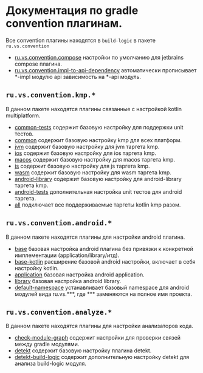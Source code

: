 # Документация по gradle convention плагинам.

Все convention плагины находятся в `build-logic` в пакете `ru.vs.convention`

* [ru.vs.convention.compose](../../build-logic/src/main/kotlin/ru/vs/convention/compose.gradle.kts) настройки по
  умолчанию для jetbrains compose плагина.
* [ru.vs.convention.impl-to-api-dependency](../../build-logic/src/main/kotlin/ru/vs/convention/impl-to-api-dependency.gradle.kts)
  автоматически прописывает *-impl модулю api зависимость на *-api модуль.

## `ru.vs.convention.kmp.*`

В данном пакете находятся плагины связанные с настройкой kotlin multiplatform.

* [common-tests](../../build-logic/src/main/kotlin/ru/vs/convention/kmp/common-tests.gradle.kts) содержит базовую
  настройку для поддержки unit тестов.
* [common](../../build-logic/src/main/kotlin/ru/vs/convention/kmp/common.gradle.kts) содержит базовую настройку kmp для
  всех платформ.
* [jvm](../../build-logic/src/main/kotlin/ru/vs/convention/kmp/jvm.gradle.kts) содержит базовую настройку для jvm
  таргета kmp.
* [ios](../../build-logic/src/main/kotlin/ru/vs/convention/kmp/ios.gradle.kts) содержит базовую настройку для ios
  таргета kmp.
* [macos](../../build-logic/src/main/kotlin/ru/vs/convention/kmp/macos.gradle.kts) содержит базовую настройку для macos
  таргета kmp.
* [js](../../build-logic/src/main/kotlin/ru/vs/convention/kmp/js.gradle.kts) содержит базовую настройку для js
  таргета kmp.
* [wasm](../../build-logic/src/main/kotlin/ru/vs/convention/kmp/wasm.gradle.kts) содержит базовую настройку для wasm
  таргета kmp.
* [android-library](../../build-logic/src/main/kotlin/ru/vs/convention/kmp/android-library.gradle.kts) содержит базовую
  настройку для android-library таргета kmp.
* [android-tests](../../build-logic/src/main/kotlin/ru/vs/convention/kmp/android-tests.gradle.kts) дополнительная
  настройка unit тестов для android таргета.
* [all](../../build-logic/src/main/kotlin/ru/vs/convention/kmp/all.gradle.kts) подключает все поддерживаемые таргеты
  kotlin kmp разом.

## `ru.vs.convention.android.*`

В данном пакете находятся плагины для настройки android плагина.

* [base](../../build-logic/src/main/kotlin/ru/vs/convention/android/base.gradle.kts) базовая настройка android плагина
  без привязки к конкретной имплементации (application/library/итд).
* [base-kotlin](../../build-logic/src/main/kotlin/ru/vs/convention/android/base-kotlin.gradle.kts) расширение базовой
  android настройки, включает в себя настройку kotlin.
* [application](../../build-logic/src/main/kotlin/ru/vs/convention/android/application.gradle.kts) базовая настройка
  android application.
* [library](../../build-logic/src/main/kotlin/ru/vs/convention/android/library.gradle.kts) базовая настройка android
  library.
* [default-namespace](../../build-logic/src/main/kotlin/ru/vs/convention/android/default-namespace.gradle.kts)
  устанавливает базовый namespace для android модулей вида ru.vs.***, где *** заменяются на полное имя проекта.

## `ru.vs.convention.analyze.*`

В данном пакете находятся плагины для настройки анализаторов кода.

* [check-module-graph](../../build-logic/src/main/kotlin/ru/vs/convention/analyze/check-module-graph.gradle.kts)
  содержит настройки для проверки связей между gradle модулями.
* [detekt](../../build-logic/src/main/kotlin/ru/vs/convention/analyze/detekt.gradle.kts) содержит базовую настройку
  плагина detekt.
* [detekt-build-logic](../../build-logic/src/main/kotlin/ru/vs/convention/analyze/detekt-build-logic.gradle.kts)
  содержит дополнительную настройку detekt для анализа build-logic модуля.
